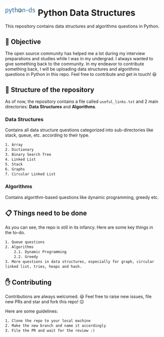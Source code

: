 # <img src="logo/logo.png" style="zoom:25%;" />  Python Data Structures

This repository contains data structures and algorithms questions in Python. 

## :dart: Objective

The open source community has helped me a lot during my interview preparations and studies while I was in my undergrad. I always wanted to give something back to the community. In my endeavor to contribute something back, I will be uploading data structures and algorithms questions in Python in this repo. Feel free to contribute and get in touch! :smiley:

## :file_folder: Structure of the repository

As of now, the repository contains a file called `useful_links.txt` and 2 main directories: **Data Structures** and **Algorithms**.

### Data Structures

Contains all data structure questions categorized into sub-directories like stack, queue, etc. according to their type.

    1. Array 
    2. Dictionary
    3. Binary Search Tree  
    4. Linked List  
    5. Stack  
    6. Graphs  
    7. Circular Linked List

### Algorithms

Contains algorithm-based questions like dynamic programming, greedy etc.

## :clipboard: Things need to be done

As you can see, the repo is still in its infancy. Here are some key things in the to-do.

    1. Queue questions
    2. Algorithms  
        2.1. Dynamic Programming  
        2.2. Greedy   
    3. More questions in data structures, especially for graph, circular linked list, tries, heaps and hash.

## :raised_hand: Contributing

Contributions are always welcomed. :smiley:
Feel free to raise new issues, file new PRs and star and fork this repo! :wink:

Here are some guidelines:

    1. Clone the repo to your local machine
    2. Make the new branch and name it accordingly
    3. File the PR and wait for the review :)
